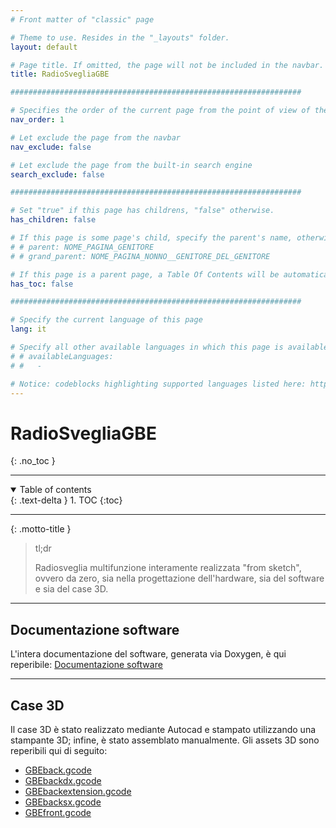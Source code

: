 ```yaml
---
# Front matter of "classic" page

# Theme to use. Resides in the "_layouts" folder.
layout: default

# Page title. If omitted, the page will not be included in the navbar.
title: RadioSvegliaGBE

#################################################################

# Specifies the order of the current page from the point of view of the navbar. Can have repetition in the numbers, for parent-child hierarchies.
nav_order: 1

# Let exclude the page from the navbar
nav_exclude: false

# Let exclude the page from the built-in search engine
search_exclude: false

#################################################################

# Set "true" if this page has childrens, "false" otherwise.
has_children: false

# If this page is some page's child, specify the parent's name, otherwise comment out the option. If this page is some page's grandchild, specify grandparent's name, otherwise comment out the option.
# # parent: NOME_PAGINA_GENITORE
# # grand_parent: NOME_PAGINA_NONNO__GENITORE_DEL_GENITORE

# If this page is a parent page, a Table Of Contents will be automatically generated containing all related child pages. Use the option below to disable this functionality. Should always be set to "false".
has_toc: false

#################################################################

# Specify the current language of this page
lang: it

# Specify all other available languages in which this page is available. If there's no other language in addition to "lang", comment out this option.
# # availableLanguages:
# #   - 

# Notice: codeblocks highlighting supported languages listed here: https://www.fabriziomusacchio.com/blog/2021-08-11-Syntax_Highlighting_in_Jekyll/
---
```


# RadioSvegliaGBE
{: .no_toc }

---

<!-- Table of contents -->
<details open markdown="block">
  <summary>
    Table of contents
  </summary>
  {: .text-delta }
1. TOC
{:toc}
</details>

---

{: .motto-title } 
> <p class="blockquote-title-fixer-purple">tl;dr</p>
>
> Radiosveglia multifunzione interamente realizzata "from sketch", ovvero da zero, sia nella progettazione dell'hardware, sia del software e sia del case 3D.

---

## Documentazione software

L'intera documentazione del software, generata via Doxygen, è qui reperibile: [Documentazione software](pages/PartialSourceCodeDocumentation/doxygen/html/index.html)

---

## Case 3D

Il case 3D è stato realizzato mediante Autocad e stampato utilizzando una stampante 3D; infine, è stato assemblato manualmente. Gli assets 3D sono reperibili qui di seguito:

- [GBEback.gcode](src/gcodes/GBEback.gcode)
- [GBEbackdx.gcode](src/gcodes/GBEbackdx.gcode)
- [GBEbackextension.gcode](src/gcodes/GBEbackextension.gcode)
- [GBEbacksx.gcode](src/gcodes/GBEbacksx.gcode)
- [GBEfront.gcode](src/gcodes/GBEfront.gcode)

